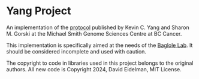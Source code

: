 # Yang Project

An implementation of the [protocol](https://doi.org/10.1016/j.xpro.2022.101283) published by Kevin C. Yang and Sharon M. Gorski at the Michael Smith Genome Sciences Centre at BC Cancer.

This implementation is specifically aimed at the needs of the [Baglole Lab](https://meakinsmcgill.com/baglole/).  It should be considered incomplete and used with caution.  

The copyright to code in libraries used in this project belongs to the original authors.  All new code is Copyright 2024, David Eidelman, MIT License.